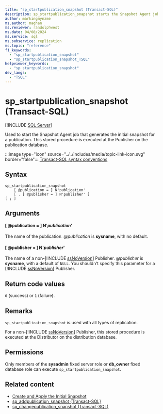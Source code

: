 ```yaml
---
title: "sp_startpublication_snapshot (Transact-SQL)"
description: sp_startpublication_snapshot starts the Snapshot Agent job that generates the initial snapshot for a publication.
author: markingmyname
ms.author: maghan
ms.reviewer: randolphwest
ms.date: 04/08/2024
ms.service: sql
ms.subservice: replication
ms.topic: "reference"
f1_keywords:
  - "sp_startpublication_snapshot"
  - "sp_startpublication_snapshot_TSQL"
helpviewer_keywords:
  - "sp_startpublication_snapshot"
dev_langs:
  - "TSQL"
---
```

# sp_startpublication_snapshot (Transact-SQL)

[!INCLUDE [SQL Server](../../includes/applies-to-version/sqlserver.md)]

Used to start the Snapshot Agent job that generates the initial snapshot for a publication. This stored procedure is executed at the Publisher on the publication database.

:::image type="icon" source="../../includes/media/topic-link-icon.svg" border="false"::: [Transact-SQL syntax conventions](../../t-sql/language-elements/transact-sql-syntax-conventions-transact-sql.md)

## Syntax

```syntaxsql
sp_startpublication_snapshot
    [ @publication = ] N'publication'
    [ , [ @publisher = ] N'publisher' ]
[ ; ]
```

## Arguments

#### [ @publication = ] N'*publication*'

The name of the publication. *@publication* is **sysname**, with no default.

#### [ @publisher = ] N'*publisher*'

The name of a non-[!INCLUDE [ssNoVersion](../../includes/ssnoversion-md.md)] Publisher. *@publisher* is **sysname**, with a default of `NULL`. You shouldn't specify this parameter for a [!INCLUDE [ssNoVersion](../../includes/ssnoversion-md.md)] Publisher.

## Return code values

`0` (success) or `1` (failure).

## Remarks

`sp_startpublication_snapshot` is used with all types of replication.

For a non-[!INCLUDE [ssNoVersion](../../includes/ssnoversion-md.md)] Publisher, this stored procedure is executed at the Distributor on the distribution database.

## Permissions

Only members of the **sysadmin** fixed server role or **db_owner** fixed database role can execute `sp_startpublication_snapshot`.

## Related content

- [Create and Apply the Initial Snapshot](../replication/create-and-apply-the-initial-snapshot.md)
- [sp_addpublication_snapshot (Transact-SQL)](sp-addpublication-snapshot-transact-sql.md)
- [sp_changepublication_snapshot (Transact-SQL)](sp-changepublication-snapshot-transact-sql.md)
